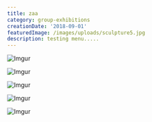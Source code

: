 ```yaml
---
title: zaa
category: group-exhibitions
creationDate: '2018-09-01'
featuredImage: /images/uploads/sculpture5.jpg
description: testing menu.....
---
```

![Imgur](https://i.imgur.com/tBUKIU1.jpg "eye1")

![Imgur](https://i.imgur.com/OeBsw5r.jpg "eye2")

![Imgur](https://i.imgur.com/Xb12MUT.jpg "eye 3 ()!")

![Imgur](https://i.imgur.com/HFady7h.jpg "nice eye HHH")

![Imgur](https://i.imgur.com/lLyL8ZD.jpg "final eye")
